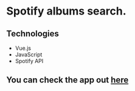 # Spotify albums search.

## Technologies
* Vue.js
* JavaScript
* Spotify API

## You can check the app out [here](https://spotify-albums-search-a69bf.firebaseapp.com/)
